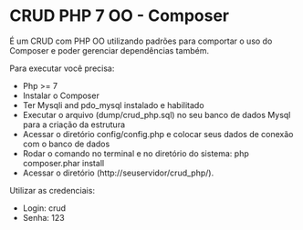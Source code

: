 # CRUD PHP 7 OO - Composer

É um CRUD com PHP OO utilizando padrões para comportar o uso do Composer e poder gerenciar dependências também.

Para executar você precisa:
- Php >= 7
- Instalar o Composer
- Ter Mysqli and pdo_mysql instalado e habilitado
- Executar o arquivo (dump/crud_php.sql) no seu banco de dados Mysql para a criação da estrutura
- Acessar o diretório config/config.php e colocar seus dados de conexão com o banco de dados
- Rodar o comando no terminal e no diretório do sistema: php composer.phar install
- Acessar o diretório (http://seuservidor/crud_php/).

Utilizar as credenciais:
- Login: crud
- Senha: 123